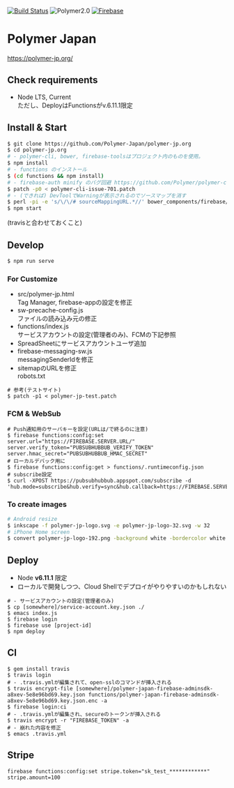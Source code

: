 [![Build Status](https://travis-ci.org/Polymer-Japan/polymer-jp.org.svg?branch=master)](https://travis-ci.org/Polymer-Japan/polymer-jp.org)
![Polymer2.0](https://img.shields.io/badge/Polymer-2.0-blue.svg)
[![Firebase](https://img.shields.io/badge/server-Firebase-orange.svg)](https://firebase.google.com/)

# Polymer Japan

https://polymer-jp.org/

## Check requirements

- Node LTS, Current  
  ただし、DeployはFunctionsがv.6.11.1限定

## Install & Start

```bash
$ git clone https://github.com/Polymer-Japan/polymer-jp.org
$ cd polymer-jp.org
# - polymer-cli, bower, firebase-toolsはプロジェクト内のものを使用。
$ npm install
# - functions のインストール
$ (cd functions && npm install)
# - firebase-auth minify のバグ回避 https://github.com/Polymer/polymer-cli/issues/701
$ patch -p0 < polymer-cli-issue-701.patch
# - (できれば) DevToolでWarningが表示されるのでソースマップを消す
$ perl -pi -e 's/\/\/# sourceMappingURL.*//' bower_components/firebase/firebase-auth.js
$ npm start
```
(travisと合わせておくこと)

## Develop

```bash
$ npm run serve
```

### For Customize

- src/polymer-jp.html  
  Tag Manager, firebase-appの設定を修正
- sw-precache-config.js  
  ファイルの読み込み元の修正
- functions/index.js  
  サービスアカウントの設定(管理者のみ)、FCMの下記参照
- SpreadSheetにサービスアカウントユーザ追加
- firebase-messaging-sw.js  
  messagingSenderIdを修正
- sitemapのURLを修正  
  robots.txt

```
# 参考(テストサイト)
$ patch -p1 < polymer-jp-test.patch
```

### FCM & WebSub

```
# Push通知用のサーバキーを設定(URLは/で終るのに注意)
$ firebase functions:config:set server.url="https://FIREBASE.SERVER.URL/" server.verify_token="PUBSUBHUBBUB_VERIFY_TOKEN" server.hmac_secret="PUBSUBHUBBUB_HMAC_SECRET"
# ローカルデバック用に
$ firebase functions:config:get > functions/.runtimeconfig.json
# subscribe設定
$ curl -XPOST https://pubsubhubbub.appspot.com/subscribe -d 'hub.mode=subscribe&hub.verify=sync&hub.callback=https://FIREBASE.SERVER.URL/subs&hub.topic=https://FIREBASE.SERVER.URL/feed.xml&hub.verify_token=PUBSUBHUBBUB_VERIFY_TOKEN&hub.hmac_secret=PUBSUBHUBBUB_HMAC_SECRET'
```

### To create images

```bash
# Android resize
$ inkscape -f polymer-jp-logo.svg -e polymer-jp-logo-32.svg -w 32
# iPhone Home screen
$ convert polymer-jp-logo-192.png -background white -bordercolor white -border 12x20 -resize 192x192 polymer-jp-logo-iphone-192.png
```

## Deploy

- Node **v6.11.1** 限定
- ローカルで開発しつつ、Cloud Shellでデプロイがやりやすいのかもしれない

```
# - サービスアカウントの設定(管理者のみ)
$ cp [somewhere]/service-account.key.json ./
$ emacs index.js
$ firebase login
$ firebase use [project-id]
$ npm deploy
```

## CI

```
$ gem install travis
$ travis login
# - .travis.ymlが編集されて、open-sslのコマンドが挿入される
$ travis encrypt-file [somewhere]/polymer-japan-firebase-adminsdk-a8xev-5e8e96bd69.key.json functions/polymer-japan-firebase-adminsdk-a8xev-5e8e96bd69.key.json.enc -a
$ firebase login:ci
# - .travis.ymlが編集され、secureのトークンが挿入される
$ travis encrypt -r "FIREBASE_TOKEN" -a
# - 崩れた内容を修正
$ emacs .travis.yml
```
## Stripe

```
firebase functions:config:set stripe.token="sk_test_************" stripe.amount=100
```
